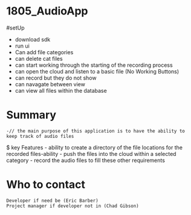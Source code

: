 # 1805_AudioApp

#setUp
- download sdk
- run ui
- Can add file categories 
- can delete cat files
- can start working through the starting of the recording process
- can open the cloud and listen to a basic file (No Working Buttons)
- can record but they do not show
- can navagate between view
- can view all files within the database

# Summary

	-// the main purpose of this application is to have the ability to keep track of audio files

$ key Features
	- ability to create a directory of the file locations for the recorded files-ability
	- push the files into the cloud within a selected category
	- record the audio files to fill these other requirements
	

# Who to contact
	Developer if need be (Eric Barber)
	Project manager if developer not in (Chad Gibson)
